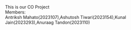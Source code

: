 This is our CO Project
<br>
Members:
<br>
Antriksh Mahato(2023107),Ashutosh Tiwari(2023154),Kunal Jain(2023293),Anuraag Tandon(2023110)